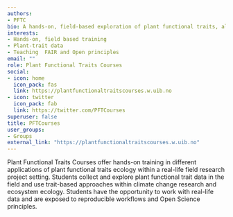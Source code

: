 ```yaml
---
authors:
- PFTC
bio: A hands-on, field-based exploration of plant functional traits, along with experience in using plant-trait data for climate-change research & ecosystem ecology
interests:
- Hands-on, field based training
- Plant-trait data
- Teaching  FAIR and Open principles
email: ""
role: Plant Functional Traits Courses
social:
- icon: home
  icon_pack: fas
  link: https://plantfunctionaltraitscourses.w.uib.no
- icon: twitter
  icon_pack: fab
  link: https://twitter.com/PFTCourses
superuser: false
title: PFTCourses
user_groups:
- Groups
external_link: "https://plantfunctionaltraitscourses.w.uib.no"
---
```


Plant Functional Traits Courses offer hands-on training in different applications of plant functional traits ecology within a real-life field research project setting. Students collect and explore plant functional trait data in the field and use trait-based approaches within climate change research and ecosystem ecology. Students have the opportunity to work with real-life data and are exposed to reproducible workflows and Open Science principles.
